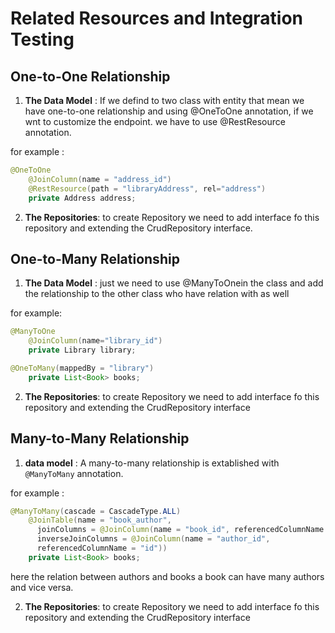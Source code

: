 # Related Resources and Integration Testing

## One-to-One Relationship

1. **The Data Model** : If we defind to two class with entity that mean we have one-to-one relationship and using @OneToOne annotation, if we wnt to customize the endpoint. we have to use @RestResource annotation.

for example :

```java
@OneToOne
    @JoinColumn(name = "address_id")
    @RestResource(path = "libraryAddress", rel="address")
    private Address address;
```

2. **The Repositories**: to create Repository we need to add interface fo this repository and extending the CrudRepository interface.

## One-to-Many Relationship

1. **The Data Model** : just we need to use @ManyToOnein the class and add the relationship to the other class who have relation with as well

for example:

```java
@ManyToOne
    @JoinColumn(name="library_id")
    private Library library;
```

```java
@OneToMany(mappedBy = "library")
    private List<Book> books;
```

2. **The Repositories**: to create Repository we need to add interface fo this repository and extending the CrudRepository interface

## Many-to-Many Relationship

1. **data model** : A many-to-many relationship is extablished with `@ManyToMany` annotation.

for example : 

```java
@ManyToMany(cascade = CascadeType.ALL)
    @JoinTable(name = "book_author", 
      joinColumns = @JoinColumn(name = "book_id", referencedColumnName = "id"), 
      inverseJoinColumns = @JoinColumn(name = "author_id", 
      referencedColumnName = "id"))
    private List<Book> books;
```

here the relation between authors and books a book can have many authors and vice versa.

2. **The Repositories**: to create Repository we need to add interface fo this repository and extending the CrudRepository interface